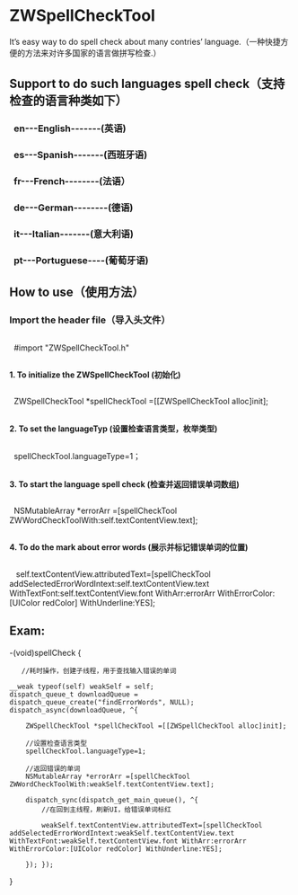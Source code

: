 # ZWSpellCheckTool
It’s  easy way to do spell check about many contries’ language.（一种快捷方便的方法来对许多国家的语言做拼写检查.）

## Support to do such languages spell check（支持检查的语言种类如下）
###    en---English-------(英语)
###    es---Spanish-------(西班牙语)
###    fr---French--------(法语）
###    de---German--------(德语)
###    it---Italian-------(意大利语)
###    pt---Portuguese----(葡萄牙语)
##
## How to use（使用方法）
### Import the header file（导入头文件）
##
    #import "ZWSpellCheckTool.h"
##
#### 1. To initialize the ZWSpellCheckTool (初始化)
##
    ZWSpellCheckTool *spellCheckTool =[[ZWSpellCheckTool alloc]init];
##
#### 2. To set the languageTyp (设置检查语言类型，枚举类型)
##
    spellCheckTool.languageType=1；
##
#### 3. To start the language spell check  (检查并返回错误单词数组)
##
    NSMutableArray *errorArr =[spellCheckTool ZWWordCheckToolWith:self.textContentView.text];
##
#### 4. To do the mark about error words  (展示并标记错误单词的位置)
##
    self.textContentView.attributedText=[spellCheckTool addSelectedErrorWordIntext:self.textContentView.text WithTextFont:self.textContentView.font WithArr:errorArr WithErrorColor:[UIColor redColor] WithUnderline:YES];
##
## Exam:

-(void)spellCheck
{
    
       //耗时操作，创建子线程，用于查找输入错误的单词
    
    __weak typeof(self) weakSelf = self;
    dispatch_queue_t downloadQueue = dispatch_queue_create("findErrorWords", NULL);
    dispatch_async(downloadQueue, ^{
        
        ZWSpellCheckTool *spellCheckTool =[[ZWSpellCheckTool alloc]init];
        
        //设置检查语言类型
        spellCheckTool.languageType=1;
        
        //返回错误的单词
        NSMutableArray *errorArr =[spellCheckTool ZWWordCheckToolWith:weakSelf.textContentView.text];
        
        dispatch_sync(dispatch_get_main_queue(), ^{
            //在回到主线程，刷新UI，给错误单词标红
            
            weakSelf.textContentView.attributedText=[spellCheckTool addSelectedErrorWordIntext:weakSelf.textContentView.text WithTextFont:weakSelf.textContentView.font WithArr:errorArr WithErrorColor:[UIColor redColor] WithUnderline:YES];
            
        }); });
    
}
